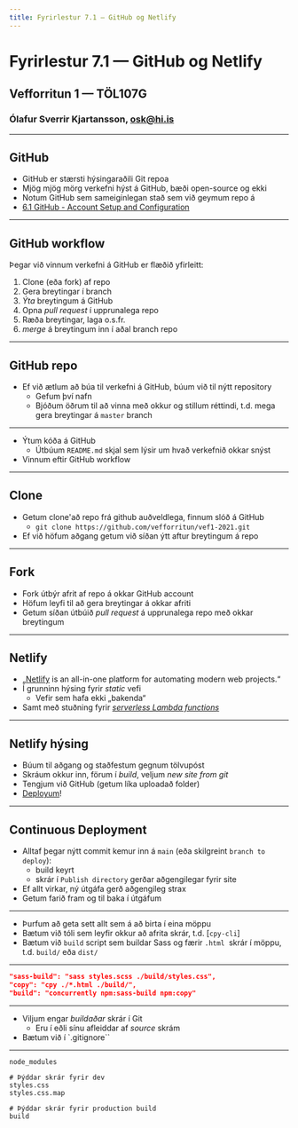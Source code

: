 ```yaml
---
title: Fyrirlestur 7.1 — GitHub og Netlify
---
```


# Fyrirlestur 7.1 — GitHub og Netlify

## Vefforritun 1 — TÖL107G

### Ólafur Sverrir Kjartansson, [osk@hi.is](mailto:osk@hi.is)

---

## GitHub

* GitHub er stærsti hýsingaraðili Git repoa
* Mjög mjög mörg verkefni hýst á GitHub, bæði open-source og ekki
* Notum GitHub sem sameiginlegan stað sem við geymum repo á
* [6.1 GitHub - Account Setup and Configuration](https://git-scm.com/book/en/v2/GitHub-Account-Setup-and-Configuration)

***

## GitHub workflow

Þegar við vinnum verkefni á GitHub er flæðið yfirleitt:

1. Clone (eða fork) af repo
2. Gera breytingar í branch
3. _Ýta_  breytingum á GitHub
4. Opna _pull request_ í upprunalega repo
5. Ræða breytingar, laga o.s.fr.
6. _merge_ á breytingum inn í aðal branch repo

***

## GitHub repo

* Ef við ætlum að búa til verkefni á GitHub, búum við til nýtt repository
  * Gefum því nafn
  * Bjóðum öðrum til að vinna með okkur og stillum réttindi, t.d. mega gera breytingar á `master` branch

***

* Ýtum kóða á GitHub
  * Útbúum `README.md` skjal sem lýsir um hvað verkefnið okkar snýst
* Vinnum eftir GitHub workflow

***

## Clone

* Getum clone'að repo frá github auðveldlega, finnum slóð á GitHub
  * `git clone https://github.com/vefforritun/vef1-2021.git`
* Ef við höfum aðgang getum við síðan ýtt aftur breytingum á repo

***

## Fork

* Fork útbýr afrit af repo á okkar GitHub account
* Höfum leyfi til að gera breytingar á okkar afriti
* Getum síðan útbúið _pull request_ á upprunalega repo með okkar breytingum

---

## Netlify

* „[Netlify](https://www.netlify.com/) is an all-in-one platform for automating modern web projects.“
* Í grunninn hýsing fyrir _static_ vefi
  * Vefir sem hafa ekki „bakenda“
* Samt með stuðning fyrir [_serverless Lambda functions_](https://docs.netlify.com/functions/overview/)

***

## Netlify hýsing

* Búum til aðgang og staðfestum gegnum tölvupóst
* Skráum okkur inn, förum í _build_, veljum _new site from git_
* Tengjum við GitHub (getum líka uploadað folder)
* [Deployum](https://docs.netlify.com/site-deploys/overview/)!

***

## Continuous Deployment

* Alltaf þegar nýtt commit kemur inn á `main` (eða skilgreint `branch to deploy`):
  * build keyrt
  * skrár í `Publish directory` gerðar aðgengilegar fyrir site
* Ef allt virkar, ný útgáfa gerð aðgengileg strax
* Getum farið fram og til baka í útgáfum

***

* Þurfum að geta sett allt sem á að birta í eina möppu
* Bætum við tóli sem leyfir okkur að afrita skrár, t.d. [`cpy-cli`]
* Bætum við `build` script sem buildar Sass og færir `.html`  skrár í möppu, t.d. `build/` eða `dist/`

***

```json
"sass-build": "sass styles.scss ./build/styles.css",
"copy": "cpy ./*.html ./build/",
"build": "concurrently npm:sass-build npm:copy"
```

***

* Viljum engar _buildaðar_ skrár í Git
  * Eru í eðli sínu afleiddar af _source_ skrám
* Bætum við í `.gitignore``

***

```text
node_modules

# Þýddar skrár fyrir dev
styles.css
styles.css.map

# Þýddar skrár fyrir production build
build
```
